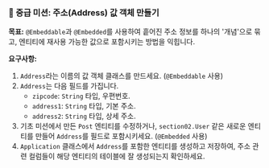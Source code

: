 ### 🥈 중급 미션: 주소(Address) 값 객체 만들기

**목표:** `@Embeddable`과 `@Embedded`를 사용하여 흩어진 주소 정보를 하나의 '개념'으로 묶고, 엔티티에 재사용 가능한 값으로 포함시키는 방법을 익힙니다.

**요구사항:**
1.  `Address`라는 이름의 값 객체 클래스를 만드세요. (`@Embeddable` 사용)
2.  `Address`는 다음 필드를 가집니다.
    * `zipcode`: `String` 타입, 우편번호.
    * `address1`: `String` 타입, 기본 주소.
    * `address2`: `String` 타입, 상세 주소.
3.  기초 미션에서 만든 `Post` 엔티티를 수정하거나, `section02.User` 같은 새로운 엔티티를 만들어 `Address`를 필드로 포함시키세요. (`@Embedded` 사용)
4.  `Application` 클래스에서 `Address`를 포함한 엔티티를 생성하고 저장하여, 주소 관련 컬럼들이 해당 엔티티의 테이블에 잘 생성되는지 확인하세요.
